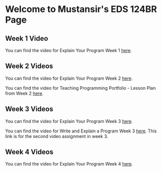 # Welcome to Mustansir's EDS 124BR Page

## Week 1 Video
You can find the video for Explain Your Program Week 1 [here](https://youtu.be/gGqwtzwrJq4). 

## Week 2 Videos
You can find the video for Explain Your Program Week 2 [here](https://youtu.be/fZ562U5e-Tg).

You can find the video for Teaching Programming Portfolio - Lesson Plan from Week 2 [here](https://youtu.be/o2GwWsEljEM).

## Week 3 Videos
You can find the video for Explain Your Program Week 3 [here](https://youtu.be/BJPcU-t3Who).

You can find the video for Write and Explain a Program Week 3 [here](https://youtu.be/ddoPZVvqisA). This link is for the second video assignment in week 3. 

## Week 4 Videos
You can find the video for Explain Your Program Week 4 [here](https://youtu.be/oywdGF1IStY).
